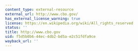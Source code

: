 ```yaml
---
content_type: external-resource
external_url: http://www.cbo.gov/
has_external_license_warning: true
license: https://en.wikipedia.org/wiki/All_rights_reserved
status: ''
title: http://www.cbo.gov
uid: f5d5b0b6-44ec-4db2-bd5a-e2c51fdfa9ce
wayback_url: ''
---
```

